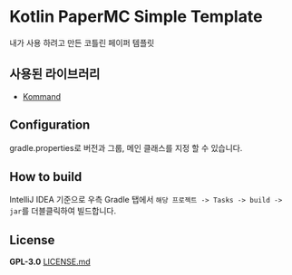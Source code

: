 # Kotlin PaperMC Simple Template
내가 사용 하려고 만든 코틀린 페이퍼 템플릿

## 사용된 라이브러리
- [Kommand](https://github.com/monun/kommand)

## Configuration
gradle.properties로 버전과 그룹, 메인 클래스를 지정 할 수 있습니다.

## How to build
IntelliJ IDEA 기준으로 우측 Gradle 탭에서 `해당 프로젝트 -> Tasks -> build -> jar`를 더블클릭하여 빌드합니다.

## License
**GPL-3.0**  [LICENSE.md](https://github.com/devproje/kotlin-bukkit-template/blob/master/LICENSE)
